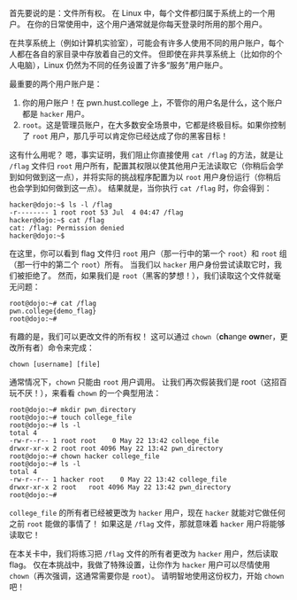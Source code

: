 首先要说的是：文件所有权。
在 Linux 中，每个文件都归属于系统上的一个用户。
在你的日常使用中，这个用户通常就是你每天登录时所用的那个用户。

在共享系统上（例如计算机实验室），可能会有许多人使用不同的用户账户，每个人都在各自的家目录中存放着自己的文件。
但即使在非共享系统上（比如你的个人电脑），Linux 仍然为不同的任务设置了许多“服务”用户账户。

最重要的两个用户账户是：

1.  你的用户账户！在 pwn.hust.college 上，不管你的用户名是什么，这个账户都是 `hacker` 用户。
2.  `root`。这是管理员账户，在大多数安全场景中，它都是终极目标。如果你控制了 `root` 用户，那几乎可以肯定你已经达成了你的黑客目标！

这有什么用呢？
嗯，事实证明，我们阻止你直接使用 `cat /flag` 的方法，就是让 `/flag` 文件归 `root` 用户所有，配置其权限以使其他用户无法读取它（你稍后会学到如何做到这一点），并将实际的挑战程序配置为以 `root` 用户身份运行（你稍后也会学到如何做到这一点）。
结果就是，当你执行 `cat /flag` 时，你会得到：

```console
hacker@dojo:~$ ls -l /flag
-r-------- 1 root root 53 Jul  4 04:47 /flag
hacker@dojo:~$ cat /flag
cat: /flag: Permission denied
hacker@dojo:~$
```

在这里，你可以看到 flag 文件归 `root` 用户（那一行中的第一个 `root`）和 `root` 组（那一行中的第二个 `root`）所有。
当我们以 `hacker` 用户身份尝试读取它时，我们被拒绝了。
然而，如果我们是 `root`（黑客的梦想！），我们读取这个文件就毫无问题：

```console
root@dojo:~# cat /flag
pwn.college{demo_flag}
root@dojo:~#
```

有趣的是，我们可以更改文件的所有权！
这可以通过 `chown`（**ch**ange **own**er，更改所有者）命令来完成：

```
chown [username] [file]
```

通常情况下，`chown` 只能由 `root` 用户调用。
让我们再次假装我们是 root（这招百玩不厌！），来看看 `chown` 的一个典型用法：

```console
root@dojo:~# mkdir pwn_directory
root@dojo:~# touch college_file
root@dojo:~# ls -l
total 4
-rw-r--r-- 1 root root    0 May 22 13:42 college_file
drwxr-xr-x 2 root root 4096 May 22 13:42 pwn_directory
root@dojo:~# chown hacker college_file
root@dojo:~# ls -l
total 4
-rw-r--r-- 1 hacker root    0 May 22 13:42 college_file
drwxr-xr-x 2 root   root 4096 May 22 13:42 pwn_directory
root@dojo:~#
```

`college_file` 的所有者已经被更改为 `hacker` 用户，现在 `hacker` 就能对它做任何之前 `root` 能做的事情了！
如果这是 `/flag` 文件，那就意味着 `hacker` 用户将能够读取它！

在本关卡中，我们将练习把 `/flag` 文件的所有者更改为 `hacker` 用户，然后读取 flag。
仅在本挑战中，我做了特殊设置，让你作为 `hacker` 用户可以尽情使用 `chown`（再次强调，这通常需要你是 `root`）。
请明智地使用这份权力，开始 `chown` 吧！
